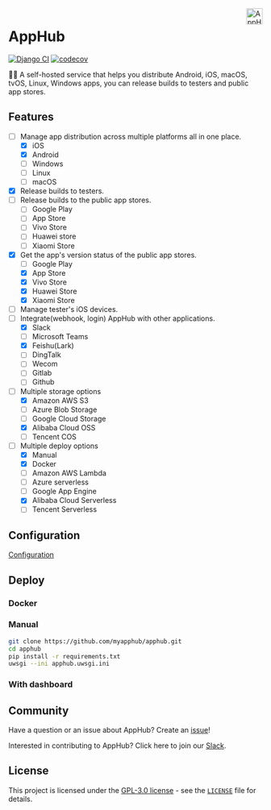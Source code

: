 <a href="https://github.com/myapphub/apphub">
    <img src="logo.png" alt="AppHub logo" title="AppHub" align="right" height="32" />
</a>

# AppHub

[![Django CI](https://github.com/myapphub/apphub/actions/workflows/django.yml/badge.svg)](https://github.com/myapphub/apphub/actions/workflows/django.yml)
[![codecov](https://codecov.io/gh/myapphub/apphub/branch/main/graph/badge.svg?token=JbvDW07tsh)](https://codecov.io/gh/myapphub/apphub)

🙋‍♀️ A self-hosted service that helps you distribute Android, iOS, macOS, tvOS, Linux, Windows apps, you can release builds to testers and public app stores.

## Features

- [ ] Manage app distribution across multiple platforms all in one place.
    - [x] iOS
    - [x] Android
    - [ ] Windows
    - [ ] Linux
    - [ ] macOS
- [x] Release builds to testers.
- [ ] Release builds to the public app stores.
    - [ ] Google Play
    - [ ] App Store
    - [ ] Vivo Store
    - [ ] Huawei store
    - [ ] Xiaomi Store
- [x] Get the app's version status of the public app stores.
    - [ ] Google Play
    - [x] App Store
    - [x] Vivo Store
    - [x] Huawei Store
    - [x] Xiaomi Store
- [ ] Manage tester's iOS devices.
- [ ] Integrate(webhook, login) AppHub with other applications.
    - [x] Slack
    - [ ] Microsoft Teams
    - [x] Feishu(Lark)
    - [ ] DingTalk
    - [ ] Wecom
    - [ ] Gitlab
    - [ ] Github
- [ ] Multiple storage options
    - [x] Amazon AWS S3
    - [ ] Azure Blob Storage
    - [ ] Google Cloud Storage
    - [x] Alibaba Cloud OSS
    - [ ] Tencent COS
- [ ] Multiple deploy options
    - [x] Manual
    - [x] Docker
    - [ ] Amazon AWS Lambda
    - [ ] Azure serverless
    - [ ] Google App Engine
    - [x] Alibaba Cloud Serverless
    - [ ] Tencent Serverless

## Configuration

[Configuration](apphub/local_settings.example.py)

## Deploy

### Docker

### Manual

``` bash
git clone https://github.com/myapphub/apphub.git
cd apphub
pip install -r requirements.txt
uwsgi --ini apphub.uwsgi.ini
```

### With dashboard


## Community

Have a question or an issue about AppHub? Create an [issue](https://github.com/myapphub/apphub/issues/new)!

Interested in contributing to AppHub? Click here to join our [Slack](https://join.slack.com/t/apphubhq/shared_invite/zt-1e7q6xcqc-8N61BMQUeCPwh3TrJvfRSw).


## License

This project is licensed under the [GPL-3.0 license](https://opensource.org/licenses/GPL-3.0) - see the [`LICENSE`](LICENSE) file for details.
